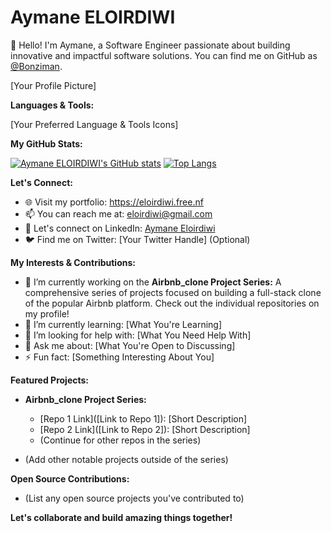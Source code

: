# Aymane ELOIRDIWI 

👋 Hello! I'm Aymane, a Software Engineer passionate about building innovative and impactful software solutions. You can find me on GitHub as [@Bonziman](https://github.com/Bonziman).

[Your Profile Picture]

**Languages & Tools:**

[Your Preferred Language & Tools Icons]

**My GitHub Stats:**

[![Aymane ELOIRDIWI's GitHub stats](https://github-readme-stats.vercel.app/api?username=Bonziman&show_icons=true&hide_border=true&title_color=26FE2E&icon_color=26FE2E&text_color=26FE2E&bg_color=000000)](https://github.com/anuraghazra/github-readme-stats)
[![Top Langs](https://github-readme-stats.vercel.app/api/top-langs/?username=Bonziman&layout=compact&hide_border=true&title_color=26FE2E&icon_color=26FE2E&text_color=26FE2E&bg_color=000000)](https://github.com/anuraghazra/github-readme-stats)


**Let's Connect:**

* 🌐 Visit my portfolio: https://eloirdiwi.free.nf
* 📫 You can reach me at: eloirdiwi@gmail.com
* 💼 Let's connect on LinkedIn: [Aymane Eloirdiwi](https://www.linkedin.com/in/el-oirdiwi-aymane/)
* 🐦 Find me on Twitter: [Your Twitter Handle] (Optional)

**My Interests & Contributions:**

* 🔭 I’m currently working on the **Airbnb_clone Project Series:** A comprehensive series of projects focused on building a full-stack clone of the popular Airbnb platform. Check out the individual repositories on my profile!
* 🌱 I’m currently learning: [What You're Learning]
* 🤔 I’m looking for help with: [What You Need Help With]
* 💬 Ask me about: [What You're Open to Discussing]
* ⚡ Fun fact: [Something Interesting About You]


**Featured Projects:**
* **Airbnb_clone Project Series:**
   * [Repo 1 Link]([Link to Repo 1]): [Short Description]
   * [Repo 2 Link]([Link to Repo 2]): [Short Description] 
   * (Continue for other repos in the series)

* (Add other notable projects outside of the series)

**Open Source Contributions:**

* (List any open source projects you've contributed to)

**Let's collaborate and build amazing things together!** 
